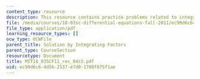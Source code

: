 ```yaml
---
content_type: resource
description: This resource contains practice problems related to integrating factors.
file: /media/courses/18-03sc-differential-equations-fall-2011/ec99d6c64d562537e7d01708f075f1ae_MIT18_03SCF11_rec_04s5.pdf
file_type: application/pdf
learning_resource_types: []
ocw_type: OCWFile
parent_title: Solution by Integrating Factors
parent_type: CourseSection
resourcetype: Document
title: MIT18_03SCF11_rec_04s5.pdf
uid: ec99d6c6-4d56-2537-e7d0-1708f075f1ae
---
```

